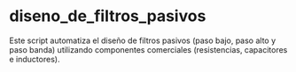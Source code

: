 # diseno_de_filtros_pasivos
Este script automatiza el diseño de filtros pasivos (paso bajo, paso alto y paso banda) utilizando componentes comerciales (resistencias, capacitores e inductores).
